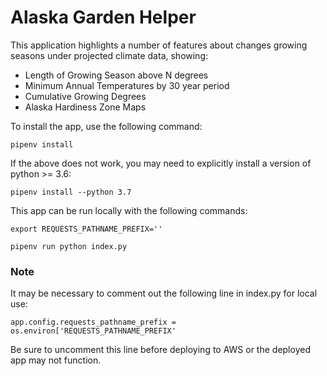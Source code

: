 # Alaska Garden Helper

This application highlights a number of features about changes growing seasons under projected climate data, showing:

* Length of Growing Season above N degrees
* Minimum Annual Temperatures by 30 year period
* Cumulative Growing Degrees
* Alaska Hardiness Zone Maps

To install the app, use the following command:

`pipenv install`

If the above does not work, you may need to explicitly install a version of python >= 3.6:

`pipenv install --python 3.7`

This app can be run locally with the following commands:

`export REQUESTS_PATHNAME_PREFIX=''`

`pipenv run python index.py`

### Note
It may be necessary to comment out the following line in index.py for local use:

`app.config.requests_pathname_prefix = os.environ['REQUESTS_PATHNAME_PREFIX'`

Be sure to uncomment this line before deploying to AWS or the deployed app may not function.
